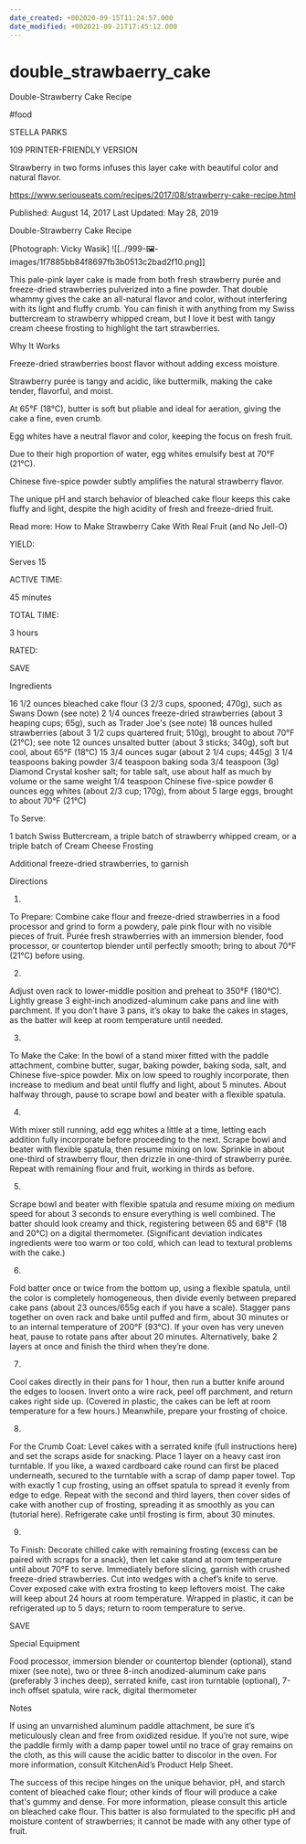 ```yaml
---
date_created: +002020-09-15T11:24:57.000
date_modified: +002021-09-21T17:45:12.000
---
```


# double_strawbaerry_cake

Double-Strawberry Cake Recipe

#food

STELLA PARKS

109 PRINTER-FRIENDLY VERSION

Strawberry in two forms infuses this layer cake with beautiful color and natural flavor.

https://www.seriouseats.com/recipes/2017/08/strawberry-cake-recipe.html

Published: August 14, 2017 Last Updated: May 28, 2019

Double-Strawberry Cake Recipe

[Photograph: Vicky Wasik]
![[../999-🖼-images/1f7885bb84f8697fb3b0513c2bad2f10.png]]

This pale-pink layer cake is made from both fresh strawberry purée and freeze-dried strawberries pulverized into a fine powder. That double whammy gives the cake an all-natural flavor and color, without interfering with its light and fluffy crumb. You can finish it with anything from my Swiss buttercream to strawberry whipped cream, but I love it best with tangy cream cheese frosting to highlight the tart strawberries.

Why It Works

Freeze-dried strawberries boost flavor without adding excess moisture.

Strawberry purée is tangy and acidic, like buttermilk, making the cake tender, flavorful, and moist.

At 65°F (18°C), butter is soft but pliable and ideal for aeration, giving the cake a fine, even crumb.

Egg whites have a neutral flavor and color, keeping the focus on fresh fruit.

Due to their high proportion of water, egg whites emulsify best at 70°F (21°C).

Chinese five-spice powder subtly amplifies the natural strawberry flavor.

The unique pH and starch behavior of bleached cake flour keeps this cake fluffy and light, despite the high acidity of fresh and freeze-dried fruit.

Read more: How to Make Strawberry Cake With Real Fruit (and No Jell-O)

YIELD:

Serves 15

ACTIVE TIME:

45 minutes

TOTAL TIME:

3 hours

RATED:

    
 SAVE

Ingredients

16 1/2 ounces bleached cake flour (3 2/3 cups, spooned; 470g), such as Swans Down (see note)
2 1/4 ounces freeze-dried strawberries (about 3 heaping cups; 65g), such as Trader Joe's (see note)
18 ounces hulled strawberries (about 3 1/2 cups quartered fruit; 510g), brought to about 70°F (21°C); see note
12 ounces unsalted butter (about 3 sticks; 340g), soft but cool, about 65°F (18°C)
15 3/4 ounces sugar (about 2 1/4 cups; 445g)
3 1/4 teaspoons baking powder
3/4 teaspoon baking soda
3/4 teaspoon (3g) Diamond Crystal kosher salt; for table salt, use about half as much by volume or the same weight
1/4 teaspoon Chinese five-spice powder
6 ounces egg whites (about 2/3 cup; 170g), from about 5 large eggs, brought to about 70°F (21°C)

To Serve:

1 batch Swiss Buttercream, a triple batch of strawberry whipped cream, or a triple batch of Cream Cheese Frosting

Additional freeze-dried strawberries, to garnish

Directions

1.

To Prepare: Combine cake flour and freeze-dried strawberries in a food processor and grind to form a powdery, pale pink flour with no visible pieces of fruit. Purée fresh strawberries with an immersion blender, food processor, or countertop blender until perfectly smooth; bring to about 70°F (21°C) before using.

2.

Adjust oven rack to lower-middle position and preheat to 350°F (180°C). Lightly grease 3 eight-inch anodized-aluminum cake pans and line with parchment. If you don’t have 3 pans, it’s okay to bake the cakes in stages, as the batter will keep at room temperature until needed.

3.

To Make the Cake: In the bowl of a stand mixer fitted with the paddle attachment, combine butter, sugar, baking powder, baking soda, salt, and Chinese five-spice powder. Mix on low speed to roughly incorporate, then increase to medium and beat until fluffy and light, about 5 minutes. About halfway through, pause to scrape bowl and beater with a flexible spatula.

4.

With mixer still running, add egg whites a little at a time, letting each addition fully incorporate before proceeding to the next. Scrape bowl and beater with flexible spatula, then resume mixing on low. Sprinkle in about one-third of strawberry flour, then drizzle in one-third of strawberry purée. Repeat with remaining flour and fruit, working in thirds as before.

5.

Scrape bowl and beater with flexible spatula and resume mixing on medium speed for about 3 seconds to ensure everything is well combined. The batter should look creamy and thick, registering between 65 and 68°F (18 and 20°C) on a digital thermometer. (Significant deviation indicates ingredients were too warm or too cold, which can lead to textural problems with the cake.)

6.

Fold batter once or twice from the bottom up, using a flexible spatula, until the color is completely homogeneous, then divide evenly between prepared cake pans (about 23 ounces/655g each if you have a scale). Stagger pans together on oven rack and bake until puffed and firm, about 30 minutes or to an internal temperature of 200°F (93°C). If your oven has very uneven heat, pause to rotate pans after about 20 minutes. Alternatively, bake 2 layers at once and finish the third when they’re done.

7.

Cool cakes directly in their pans for 1 hour, then run a butter knife around the edges to loosen. Invert onto a wire rack, peel off parchment, and return cakes right side up. (Covered in plastic, the cakes can be left at room temperature for a few hours.) Meanwhile, prepare your frosting of choice.

8.

For the Crumb Coat: Level cakes with a serrated knife (full instructions here) and set the scraps aside for snacking. Place 1 layer on a heavy cast iron turntable. If you like, a waxed cardboard cake round can first be placed underneath, secured to the turntable with a scrap of damp paper towel. Top with exactly 1 cup frosting, using an offset spatula to spread it evenly from edge to edge. Repeat with the second and third layers, then cover sides of cake with another cup of frosting, spreading it as smoothly as you can (tutorial here). Refrigerate cake until frosting is firm, about 30 minutes.

9.

To Finish: Decorate chilled cake with remaining frosting (excess can be paired with scraps for a snack), then let cake stand at room temperature until about 70°F to serve. Immediately before slicing, garnish with crushed freeze-dried strawberries. Cut into wedges with a chef’s knife to serve. Cover exposed cake with extra frosting to keep leftovers moist. The cake will keep about 24 hours at room temperature. Wrapped in plastic, it can be refrigerated up to 5 days; return to room temperature to serve.

 SAVE

Special Equipment

Food processor, immersion blender or countertop blender (optional), stand mixer (see note), two or three 8-inch anodized-aluminum cake pans (preferably 3 inches deep), serrated knife, cast iron turntable (optional), 7-inch offset spatula, wire rack, digital thermometer

Notes

If using an unvarnished aluminum paddle attachment, be sure it’s meticulously clean and free from oxidized residue. If you’re not sure, wipe the paddle firmly with a damp paper towel until no trace of gray remains on the cloth, as this will cause the acidic batter to discolor in the oven. For more information, consult KitchenAid’s Product Help Sheet.

The success of this recipe hinges on the unique behavior, pH, and starch content of bleached cake flour; other kinds of flour will produce a cake that's gummy and dense. For more information, please consult this article on bleached cake flour. This batter is also formulated to the specific pH and moisture content of strawberries; it cannot be made with any other type of fruit.

